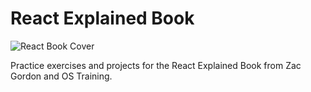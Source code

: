# React Explained Book 

![React Book Cover](https://javascriptforwp.com/wp-content/uploads/2018/03/React-Book-Day-by-Day-3.png)

Practice exercises and projects for the React Explained Book from Zac Gordon and OS Training.
